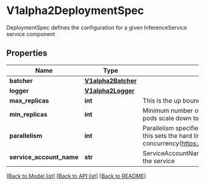 # V1alpha2DeploymentSpec

DeploymentSpec defines the configuration for a given InferenceService service component
## Properties
Name | Type | Description | Notes
------------ | ------------- | ------------- | -------------
**batcher** | [**V1alpha2Batcher**](V1alpha2Batcher.md) |  | [optional] 
**logger** | [**V1alpha2Logger**](V1alpha2Logger.md) |  | [optional] 
**max_replicas** | **int** | This is the up bound for autoscaler to scale to | [optional] 
**min_replicas** | **int** | Minimum number of replicas which defaults to 1, when minReplicas &#x3D; 0 pods scale down to 0 in case of no traffic | [optional] 
**parallelism** | **int** | Parallelism specifies how many requests can be processed concurrently, this sets the hard limit of the container concurrency(https://knative.dev/docs/serving/autoscaling/concurrency). | [optional] 
**service_account_name** | **str** | ServiceAccountName is the name of the ServiceAccount to use to run the service | [optional] 

[[Back to Model list]](../README.md#documentation-for-models) [[Back to API list]](../README.md#documentation-for-api-endpoints) [[Back to README]](../README.md)


